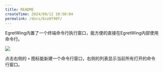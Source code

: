 ```yaml
---
title: README
createTime: 2024/09/11 10:50:04
permalink: /docs/6sz0f90f/
---
```

EgretWing内置了一个终端命令行执行窗口，能方便的直接在EgretWing内部使用命令行。

![](16.png)

点击右侧的 `+` 图标能新建一个命令行窗口，右侧的列表显示当前所有打开的命令行窗口。

